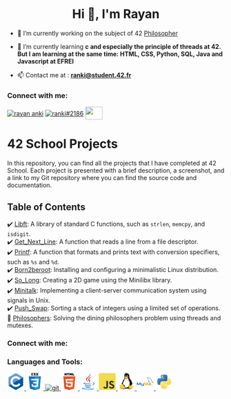 <h1 align="center">Hi 👋, I'm Rayan</h1>

- 🔭 I’m currently working on the subject of 42 [Philosopher](https://github.com/Nimon77/philosophers/blob/main/en.subject.pdf)

- 🌱 I’m currently learning **c and especially the principle of threads at 42. But I am learning at the same time: HTML, CSS, Python, SQL, Java and Javascript at EFREI** 

- 📫 Contact me at : **ranki@student.42.fr**

<h3 align="left">Connect with me:</h3>
<p align="left">
<a href="https://linkedin.com/in/rayan anki" target="blank"><img align="center" src="https://raw.githubusercontent.com/rahuldkjain/github-profile-readme-generator/master/src/images/icons/Social/linked-in-alt.svg" alt="rayan anki" height="30" width="40" /></a>
<a href="https://discord.gg/ranki#2186" target="blank"><img align="center" src="https://raw.githubusercontent.com/rahuldkjain/github-profile-readme-generator/master/src/images/icons/Social/discord.svg" alt="ranki#2186" height="30" width="40" /></a>
 <a href="https://leetcode.com/raanki/" target="blank"><img align="center" src="https://github.com/rahuldkjain/github-profile-readme-generator/blob/master/src/images/icons/Social/leet-code.svg" height="30" width="40" /></a>
</p>

# 42 School Projects

In this repository, you can find all the projects that I have completed at 42 School. Each project is presented with a brief description, a screenshot, and a link to my Git repository where you can find the source code and documentation.

## Table of Contents

✔️ [Libft](https://github.com/raanki/libft#readme): A library of standard C functions, such as `strlen`, `memcpy`, and `isdigit`.<br>
✔️ [Get_Next_Line](https://github.com/raanki/get_next_line#readme): A function that reads a line from a file descriptor.<br>
✔️ [Printf](https://github.com/raanki/ft_printf#readme): A function that formats and prints text with conversion specifiers, such as `%s` and `%d`.<br>
✔️ [Born2beroot](https://github.com/raanki/born2beroot#readme): Installing and configuring a minimalistic Linux distribution.<br>
✔️ [So_Long](https://github.com/raanki/so_long#readme): Creating a 2D game using the Minilibx library.<br>
✔️ [Minitalk](https://github.com/raanki/minitalk#readme): Implementing a client-server communication system using signals in Unix.<br>
✔️ [Push_Swap](https://github.com/raanki/push_swap#readme): Sorting a stack of integers using a limited set of operations.<br>
🚧 [Philosophers](https://github.com/raanki/philosophers#readme): Solving the dining philosophers problem using threads and mutexes.<br>

<h3 align="left">Connect with me:</h3>
<p align="left">
</p>

<h3 align="left">Languages and Tools:</h3>
<p align="left"> <a href="https://www.cprogramming.com/" target="_blank" rel="noreferrer"> <img src="https://raw.githubusercontent.com/devicons/devicon/master/icons/c/c-original.svg" alt="c" width="40" height="40"/> </a> <a href="https://www.w3schools.com/css/" target="_blank" rel="noreferrer"> <img src="https://raw.githubusercontent.com/devicons/devicon/master/icons/css3/css3-original-wordmark.svg" alt="css3" width="40" height="40"/> </a> <a href="https://git-scm.com/" target="_blank" rel="noreferrer"> <img src="https://www.vectorlogo.zone/logos/git-scm/git-scm-icon.svg" alt="git" width="40" height="40"/> </a> <a href="https://www.w3.org/html/" target="_blank" rel="noreferrer"> <img src="https://raw.githubusercontent.com/devicons/devicon/master/icons/html5/html5-original-wordmark.svg" alt="html5" width="40" height="40"/> </a> <a href="https://www.java.com" target="_blank" rel="noreferrer"> <img src="https://raw.githubusercontent.com/devicons/devicon/master/icons/java/java-original.svg" alt="java" width="40" height="40"/> </a> <a href="https://developer.mozilla.org/en-US/docs/Web/JavaScript" target="_blank" rel="noreferrer"> <img src="https://raw.githubusercontent.com/devicons/devicon/master/icons/javascript/javascript-original.svg" alt="javascript" width="40" height="40"/> </a> <a href="https://www.linux.org/" target="_blank" rel="noreferrer"> <img src="https://raw.githubusercontent.com/devicons/devicon/master/icons/linux/linux-original.svg" alt="linux" width="40" height="40"/> </a> <a href="https://www.mysql.com/" target="_blank" rel="noreferrer"> <img src="https://raw.githubusercontent.com/devicons/devicon/master/icons/mysql/mysql-original-wordmark.svg" alt="mysql" width="40" height="40"/> </a> <a href="https://www.python.org" target="_blank" rel="noreferrer"> <img src="https://raw.githubusercontent.com/devicons/devicon/master/icons/python/python-original.svg" alt="python" width="40" height="40"/> </a> </p>


